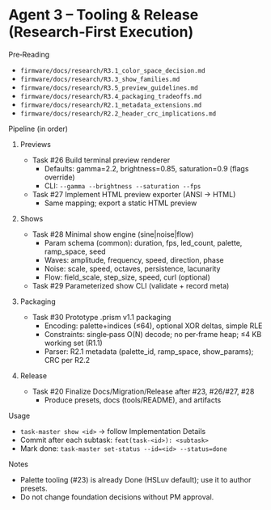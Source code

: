 # Agent 3 – Tooling & Release (Research‑First Execution)

Pre‑Reading
- `firmware/docs/research/R3.1_color_space_decision.md`
- `firmware/docs/research/R3.3_show_families.md`
- `firmware/docs/research/R3.5_preview_guidelines.md`
- `firmware/docs/research/R3.4_packaging_tradeoffs.md`
- `firmware/docs/research/R2.1_metadata_extensions.md`
- `firmware/docs/research/R2.2_header_crc_implications.md`

Pipeline (in order)
1) Previews
   - Task #26 Build terminal preview renderer
     - Defaults: gamma=2.2, brightness=0.85, saturation=0.9 (flags override)
     - CLI: `--gamma --brightness --saturation --fps`
   - Task #27 Implement HTML preview exporter (ANSI → HTML)
     - Same mapping; export a static HTML preview

2) Shows
   - Task #28 Minimal show engine (sine|noise|flow)
     - Param schema (common): duration, fps, led_count, palette, ramp_space, seed
     - Waves: amplitude, frequency, speed, direction, phase
     - Noise: scale, speed, octaves, persistence, lacunarity
     - Flow: field_scale, step_size, speed, curl (optional)
   - Task #29 Parameterized show CLI (validate + record meta)

3) Packaging
   - Task #30 Prototype .prism v1.1 packaging
     - Encoding: palette+indices (≤64), optional XOR deltas, simple RLE
     - Constraints: single‑pass O(N) decode; no per‑frame heap; ≤4 KB working set (R1.1)
     - Parser: R2.1 metadata (palette_id, ramp_space, show_params); CRC per R2.2

4) Release
   - Task #20 Finalize Docs/Migration/Release after #23, #26/#27, #28
     - Produce presets, docs (tools/README), and artifacts

Usage
- `task-master show <id>` → follow Implementation Details
- Commit after each subtask: `feat(task-<id>): <subtask>`
- Mark done: `task-master set-status --id=<id> --status=done`

Notes
- Palette tooling (#23) is already Done (HSLuv default); use it to author presets.
- Do not change foundation decisions without PM approval.
